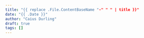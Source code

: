 ```yaml
---
title: "{{ replace .File.ContentBaseName "-" " " | title }}"
date: "{{ .Date }}"
author: "Caius Durling"
draft: true
tags: []
---
```


